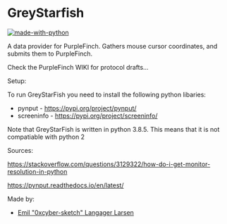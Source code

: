 # GreyStarfish
[![made-with-python](https://img.shields.io/badge/Made%20with-Python-1f425f.svg)](https://www.python.org/)

A data provider for PurpleFinch.
Gathers mouse cursor coordinates, and submits them to PurpleFinch.


Check the PurpleFinch WIKI for protocol drafts...

Setup:

To run GreyStarFish you need to install the following python libaries:

- pynput - https://pypi.org/project/pynput/ 
- screeninfo - https://pypi.org/project/screeninfo/

Note that GreyStarFish is written in python 3.8.5. This means that it is not compatiable with python 2


Sources: 

https://stackoverflow.com/questions/3129322/how-do-i-get-monitor-resolution-in-python

https://pynput.readthedocs.io/en/latest/

Made by:
- [Emil "0xcyber-sketch" Langager Larsen](https://github.com/0xcyber-sketch)

